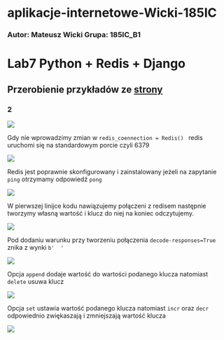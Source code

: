 # aplikacje-internetowe-Wicki-185IC

### Autor: Mateusz Wicki Grupa: 185IC_B1

# Lab7 Python + Redis + Django

## Przerobienie przykładów ze [strony](https://mmazurek.dev/tag/redis-i-python/?order=asc)

### 2

![](https://i.imgur.com/37sRe0u.png) 

Gdy nie wprowadzimy zmian w ``redis_coennection = Redis() `` redis uruchomi się na standardowym porcie czyli 6379

![](https://i.imgur.com/SydxxCT.png) 

Redis jest poprawnie skonfigurowany i zainstalowany jeżeli na zapytanie `ping` otrzymamy odpowiedź `pong`

![](https://i.imgur.com/Ot01EQo.png) 

W pierwszej linijce kodu nawiązujemy połączeni z redisem następnie tworzymy własną wartość i klucz do niej na koniec odczytujemy.

![](https://i.imgur.com/MxWRzuF.png)

Pod dodaniu warunku przy tworzeniu połączenia ``decode-responses=True``  znika z wynki `b'  '`

![](https://i.imgur.com/dqA0J1Y.png)

Opcja `append` dodaje wartość do wartości podanego klucza natomiast `delete` usuwa klucz 

![](https://i.imgur.com/yGZn17b.png)

Opcja `set` ustawia wartość podanego klucza natomiast `incr` oraz `decr` odpowiednio zwiękaszają i zmniejszają wartość klucza 

![](https://i.imgur.com/Ec9TPES.png) 





